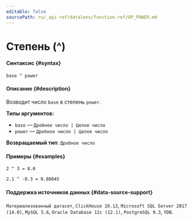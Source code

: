 ```yaml
---
editable: false
sourcePath: ru/_api-ref/datalens/function-ref/OP_POWER.md
---
```


# Степень (^)



#### Синтаксис {#syntax}


```
base ^ power
```

#### Описание {#description}
Возводит число `base` в степень `power`.

**Типы аргументов:**
- `base` — `Дробное число | Целое число`
- `power` — `Дробное число | Целое число`


**Возвращаемый тип**: `Дробное число`

#### Примеры {#examples}

```
2 ^ 3 = 8.0
```

```
2.1 ^ -0.3 = 0.80045
```


#### Поддержка источников данных {#data-source-support}

`Материализованный датасет`, `ClickHouse 19.13`, `Microsoft SQL Server 2017 (14.0)`, `MySQL 5.6`, `Oracle Database 12c (12.1)`, `PostgreSQL 9.3`, `YDB`.
